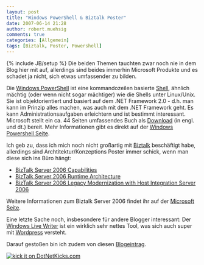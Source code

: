 ```yaml
---
layout: post
title: "Windows PowerShell & Biztalk Poster"
date: 2007-06-14 21:28
author: robert.muehsig
comments: true
categories: [Allgemein]
tags: [Biztalk, Poster, Powershell]
---
```

{% include JB/setup %}
Die beiden Themen tauchten zwar noch nie in dem Blog hier mit auf, allerdings sind beides immerhin Microsoft Produkte und es schadet ja nicht, sich etwas umfassender zu bilden.

Die <a target="_blank" href="http://de.wikipedia.org/wiki/Powershell" title="Windows PowerShell Wiki">Windows PowerShell</a> ist eine kommandozeilen basierte <a target="_blank" href="http://de.wikipedia.org/wiki/Unix-Shell" title="Unix Shell Wiki">Shell</a>, ähnlich mächtig (oder wenn nicht sogar mächtiger) wie die Shells unter Linux/Unix. Sie ist objektorientiert und basiert auf dem .NET Framework 2.0 - d.h. man kann im Prinzip alles machen, was auch mit dem .NET Framework geht. Es kann Administrationsaufgaben erleichtern und ist bestimmt interessant.
Microsoft stellt ein ca. 44 Seiten umfassendes Buch als <a target="_blank" href="http://blogs.technet.com/chitpro-de/archive/2007/04/17/windows-powershell-handbuch-als-download.aspx" title="Blogpost von Microsoft zum Windows Powershell Handbuch">Download</a> (in engl. und dt.) bereit. Mehr Informationen gibt es direkt auf der <a target="_blank" href="http://www.microsoft.com/windowsserver2003/technologies/management/powershell/default.mspx" title="Windows Power Shell Website">Windows Powershell Seite</a>.

Ich geb zu, dass ich mich noch nicht großartig mit <a target="_blank" href="http://de.wikipedia.org/wiki/Microsoft_BizTalk" title="Biztalk Wiki">Biztalk</a> beschäftigt habe, allerdings sind Archtitektur/Konzeptions Poster immer schick, wenn man diese sich ins Büro hängt:
<ul>
	<li><a target="_blank" href="http://www.microsoft.com/downloads/details.aspx?FamilyID=00a6472c-14df-4da8-8d77-6aa2315b5862&amp;displaylang=en" title="BizTalk Server 2006 Capabilities - Poster">BizTalk Server 2006 Capabilities</a></li>
	<li><a target="_blank" href="http://www.microsoft.com/downloads/details.aspx?FamilyID=65ab53ce-78c1-4cc4-96fd-a492dd7f3f4a&amp;displaylang=en" title="BizTalk Server 2006 Runtime Architecture - Poster">BizTalk Server 2006 Runtime Architecture</a></li>
	<li><a target="_blank" href="http://www.microsoft.com/downloads/details.aspx?FamilyID=ae60b18d-c7f0-4089-aeb3-6bc652a3b898&amp;displaylang=en" title="BizTalk Server 2006 Legacy Modernization with Host Integration Server 2006 - Poster">BizTalk Server 2006 Legacy Modernization with Host Integration Server 2006</a></li>
</ul>
Weitere Informationen zum Biztalk Server 2006 findet ihr auf der <a target="_blank" href="http://www.microsoft.com/germany/biztalk/default.mspx" title="Microsoft Biztalk Website">Microsoft Seite</a>.

Eine letzte Sache noch, insbesondere für andere Blogger interessant: Der <a target="_blank" href="http://www.live-writer.de/project/" title="Windows Live Writer">Windows Live Writer</a> ist ein wirklich sehr nettes Tool, was sich auch super mit <a target="_blank" href="http://www.wordpress.org" title="Wordpress Blog">Wordpress</a> versteht.

Darauf gestoßen bin ich zudem von diesen <a target="_blank" href="http://dotnetproject.blogspot.com/2007/06/free-powershell-book-with-examples.html" title="Dot Net Project Blog">Blogeintrag</a>.

<a href="http://www.dotnetkicks.com/kick/?url=http://code-inside.de/blog/2007/06/14/windows-powershell-biztalk-poster/"><img border="0" src="http://www.dotnetkicks.com/Services/Images/KickItImageGenerator.ashx?url=http://code-inside.de/blog/2007/06/14/windows-powershell-biztalk-poster/" alt="kick it on DotNetKicks.com" /></a>
